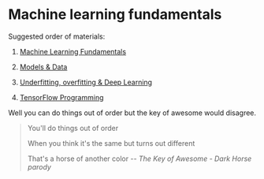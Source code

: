 # Machine learning fundamentals

Suggested order of materials:

1. [Machine Learning Fundamentals](https://github.com/carlpaton/python-hoon/tree/master/machine-learning-fundamentals/1)

2. [Models & Data](https://github.com/carlpaton/python-hoon/tree/master/machine-learning-fundamentals/2)

3. [Underfitting, overfitting & Deep Learning](https://github.com/carlpaton/python-hoon/tree/master/machine-learning-fundamentals/3)

4. [TensorFlow Programming](https://github.com/carlpaton/python-hoon/tree/master/machine-learning-fundamentals/4)

Well you can do things out of order but the key of awesome would disagree.

> You'll do things out of order
>
> When you think it's the same but turns out different
>
> That's a horse of another color  -- *The Key of Awesome - Dark Horse parody*
